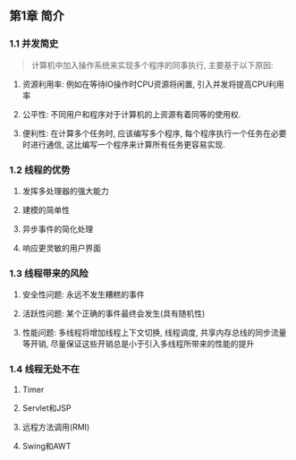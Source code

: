 ## 第1章 简介

### 1.1 并发简史

> 计算机中加入操作系统来实现多个程序的同事执行, 主要基于以下原因: 

1. 资源利用率: 例如在等待IO操作时CPU资源将闲置, 引入并发将提高CPU利用率

2. 公平性: 不同用户和程序对于计算机的上资源有着同等的使用权.

3. 便利性: 在计算多个任务时, 应该编写多个程序, 每个程序执行一个任务在必要时进行通信, 这比编写一个程序来计算所有任务更容易实现.

### 1.2 线程的优势

1. 发挥多处理器的强大能力

2. 建模的简单性

3. 异步事件的简化处理

4. 响应更灵敏的用户界面

### 1.3 线程带来的风险

1. 安全性问题: 永远不发生糟糕的事件

2. 活跃性问题: 某个正确的事件最终会发生(具有随机性)

3. 性能问题: 多线程将增加线程上下文切换, 线程调度, 共享内存总线的同步流量等开销, 尽量保证这些开销总是小于引入多线程所带来的性能的提升

### 1.4 线程无处不在

1. Timer

2. Servlet和JSP

3. 远程方法调用(RMI)

4. Swing和AWT
